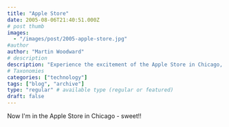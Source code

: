 ```yaml
---
title: "Apple Store"
date: 2005-08-06T21:40:51.000Z
# post thumb
images:
  - "/images/post/2005-apple-store.jpg"
#author
author: "Martin Woodward"
# description
description: "Experience the excitement of the Apple Store in Chicago, where innovation meets vibrant urban culture."
# Taxonomies
categories: ["technology"]
tags: ["blog", "archive"]
type: "regular" # available type (regular or featured)
draft: false
---
```

Now I'm in the Apple Store in Chicago - sweet!!